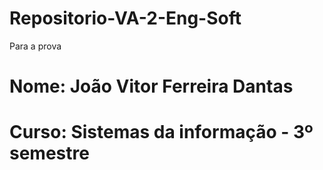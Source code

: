 # Repositorio-VA-2-Eng-Soft
Para a prova

<!DOCTYPE HTML>
<hmtl>
  <head>
    <meta= "UTF-8">
    <title> </title>
  </head>
  
  <body>
  <h1>Nome: João Vitor Ferreira Dantas<h1>
    <h1>Curso: Sistemas da informação - 3º semestre<h1>
      
   <body>
      </html>
    
